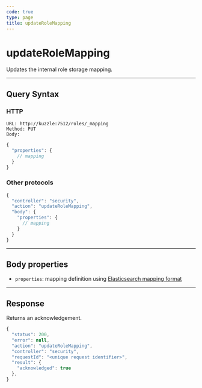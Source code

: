 ```yaml
---
code: true
type: page
title: updateRoleMapping
---
```


# updateRoleMapping



Updates the internal role storage mapping.

---

## Query Syntax

### HTTP

```http
URL: http://kuzzle:7512/roles/_mapping
Method: PUT
Body:
```

```js
{
  "properties": {
    // mapping
  }
}
```

### Other protocols

```js
{
  "controller": "security",
  "action": "updateRoleMapping",
  "body": {
    "properties": {
      // mapping
    }
  }
}
```

---

## Body properties

- `properties`: mapping definition using [Elasticsearch mapping format](https://www.elastic.co/guide/en/elasticsearch/reference/5.6/mapping.html)

---

## Response

Returns an acknowledgement.

```js
{
  "status": 200,
  "error": null,
  "action": "updateRoleMapping",
  "controller": "security",
  "requestId": "<unique request identifier>",
  "result": {
    "acknowledged": true
  },
}
```
